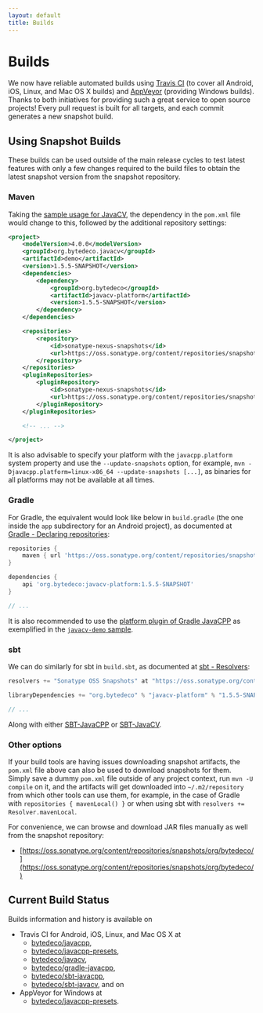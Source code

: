 ```yaml
---
layout: default
title: Builds
---
```


Builds
======

We now have reliable automated builds using [Travis CI](https://www.travis-ci.org/) (to cover all Android, iOS, Linux, and Mac OS X builds) and [AppVeyor](https://www.appveyor.com/) (providing Windows builds). Thanks to both initiatives for providing such a great service to open source projects! Every pull request is built for all targets, and each commit generates a new snapshot build.

Using Snapshot Builds
---------------------

These builds can be used outside of the main release cycles to test latest features with only a few changes required to the build files to obtain the latest snapshot version from the snapshot repository.

### Maven
Taking the [sample usage for JavaCV](https://github.com/bytedeco/javacv#sample-usage), the dependency in the `pom.xml` file would change to this, followed by the additional repository settings:

```xml
<project>
    <modelVersion>4.0.0</modelVersion>
    <groupId>org.bytedeco.javacv</groupId>
    <artifactId>demo</artifactId>
    <version>1.5.5-SNAPSHOT</version>
    <dependencies>
        <dependency>
            <groupId>org.bytedeco</groupId>
            <artifactId>javacv-platform</artifactId>
            <version>1.5.5-SNAPSHOT</version>
        </dependency>
    </dependencies>

    <repositories>
        <repository>
            <id>sonatype-nexus-snapshots</id>
            <url>https://oss.sonatype.org/content/repositories/snapshots</url>
        </repository>
    </repositories>
    <pluginRepositories>
        <pluginRepository>
            <id>sonatype-nexus-snapshots</id>
            <url>https://oss.sonatype.org/content/repositories/snapshots</url>
        </pluginRepository>
    </pluginRepositories>

    <!-- ... -->

</project>
```

It is also advisable to specify your platform with the `javacpp.platform` system property and use the `--update-snapshots` option, for example, `mvn -Djavacpp.platform=linux-x86_64 --update-snapshots [...]`, as binaries for all platforms may not be available at all times.


### Gradle
For Gradle, the equivalent would look like below in `build.gradle` (the one inside the `app` subdirectory for an Android project), as documented at [Gradle - Declaring repositories](https://docs.gradle.org/current/userguide/declaring_repositories.html):
```groovy
repositories {
    maven { url 'https://oss.sonatype.org/content/repositories/snapshots' }
}

dependencies {
    api 'org.bytedeco:javacv-platform:1.5.5-SNAPSHOT'
}

// ...
```
It is also recommended to use the [platform plugin of Gradle JavaCPP](https://github.com/bytedeco/gradle-javacpp#the-platform-plugin) as exemplified in the [`javacv-demo` sample](https://github.com/bytedeco/gradle-javacpp/tree/master/samples/javacv-demo).


### sbt
We can do similarly for sbt in `build.sbt`, as documented at [sbt - Resolvers](https://www.scala-sbt.org/1.x/docs/Library-Dependencies.html#Resolvers):
```scala
resolvers += "Sonatype OSS Snapshots" at "https://oss.sonatype.org/content/repositories/snapshots"

libraryDependencies += "org.bytedeco" % "javacv-platform" % "1.5.5-SNAPSHOT"

// ...
```
Along with either [SBT-JavaCPP](https://github.com/bytedeco/sbt-javacpp) or [SBT-JavaCV](https://github.com/bytedeco/sbt-javacv).


### Other options
If your build tools are having issues downloading snapshot artifacts, the `pom.xml` file above can also be used to download snapshots for them. Simply save a dummy `pom.xml` file outside of any project context, run `mvn -U compile` on it, and the artifacts will get downloaded into `~/.m2/repository` from which other tools can use them, for example, in the case of Gradle with `repositories { mavenLocal() }` or when using sbt with `resolvers += Resolver.mavenLocal`.

For convenience, we can browse and download JAR files manually as well from the snapshot repository:
 * [https://oss.sonatype.org/content/repositories/snapshots/org/bytedeco/](https://oss.sonatype.org/content/repositories/snapshots/org/bytedeco/)

Current Build Status
---------------------

Builds information and history is available on

 * Travis CI for Android, iOS, Linux, and Mac OS X at
   * [bytedeco/javacpp](https://travis-ci.org/bytedeco/javacpp),
   * [bytedeco/javacpp-presets](https://travis-ci.org/bytedeco/javacpp-presets),
   * [bytedeco/javacv](https://travis-ci.org/bytedeco/javacv),
   * [bytedeco/gradle-javacpp](https://travis-ci.org/bytedeco/gradle-javacpp),
   * [bytedeco/sbt-javacpp](https://travis-ci.org/bytedeco/sbt-javacpp),
   * [bytedeco/sbt-javacv](https://travis-ci.org/bytedeco/sbt-javacv), and on
 * AppVeyor for Windows at
   * [bytedeco/javacpp-presets](https://ci.appveyor.com/project/Bytedeco/javacpp-presets).

